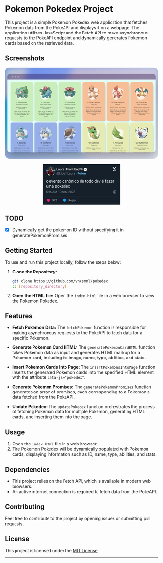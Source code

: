 # Pokemon Pokedex Project

This project is a simple Pokemon Pokedex web application that fetches Pokemon data from the PokeAPI and displays it on a webpage. The application utilizes JavaScript and the Fetch API to make asynchronous requests to the PokeAPI endpoint and dynamically generates Pokemon cards based on the retrieved data.

## Screenshots

![App Screenshot](./assets/1.png)

<div align="center">
<img src="./assets/tweet.jpg" width="256" alight-itens="center">
</div>

## TODO

- [x] Dynamically get the pokemon ID without specifying it in generatePokemonPromises

## Getting Started

To use and run this project locally, follow the steps below:

1. **Clone the Repository:**
   ```bash
   git clone https://github.com/vncsmnl/pokedex
   cd [repository_directory]
   ```

2. **Open the HTML file:**
   Open the `index.html` file in a web browser to view the Pokemon Pokedex.

## Features

- **Fetch Pokemon Data:**
  The `fetchPokemon` function is responsible for making asynchronous requests to the PokeAPI to fetch data for a specific Pokemon.

- **Generate Pokemon Card HTML:**
  The `generatePokemonCardHTML` function takes Pokemon data as input and generates HTML markup for a Pokemon card, including its image, name, type, abilities, and stats.

- **Insert Pokemon Cards Into Page:**
  The `insertPokemonsIntoPage` function inserts the generated Pokemon cards into the specified HTML element with the attribute `data-js="pokedex"`.

- **Generate Pokemon Promises:**
  The `generatePokemonPromises` function generates an array of promises, each corresponding to a Pokemon's data fetched from the PokeAPI.

- **Update Pokedex:**
  The `updatePokedex` function orchestrates the process of fetching Pokemon data for multiple Pokemon, generating HTML cards, and inserting them into the page.

## Usage

1. Open the `index.html` file in a web browser.
2. The Pokemon Pokedex will be dynamically populated with Pokemon cards, displaying information such as ID, name, type, abilities, and stats.

## Dependencies

- This project relies on the Fetch API, which is available in modern web browsers.
- An active internet connection is required to fetch data from the PokeAPI.

## Contributing

Feel free to contribute to the project by opening issues or submitting pull requests.

## License

This project is licensed under the [MIT License](LICENSE).

---